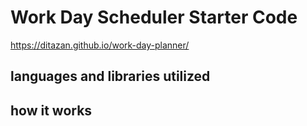 # Work Day Scheduler Starter Code
https://ditazan.github.io/work-day-planner/

## languages and libraries utilized

## how it works
